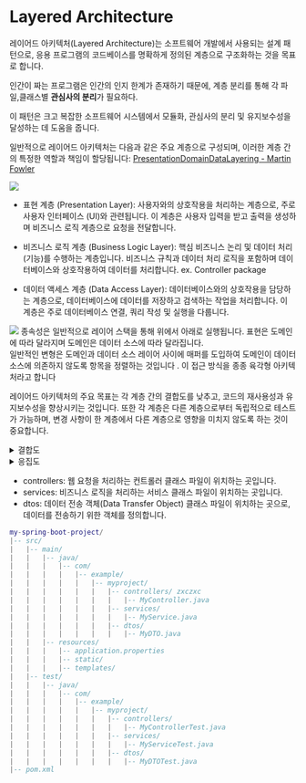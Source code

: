 # Layered Architecture

레이어드 아키텍처(Layered Architecture)는 소프트웨어 개발에서 사용되는 설계 패턴으로, 응용 프로그램의 코드베이스를 명확하게 정의된 계층으로 구조화하는 것을 목표로 합니다.

인간이 짜는 프로그램은 인간의 인지 한계가 존재하기 때문에, 계층 분리를 통해 각 파일,클래스별 **관심사의 분리**가 필요하다.

이 패턴은 크고 복잡한 소프트웨어 시스템에서 모듈화, 관심사의 분리 및 유지보수성을 달성하는 데 도움을 줍니다.

일반적으로 레이어드 아키텍처는 다음과 같은 주요 계층으로 구성되며, 이러한 계층 간의 특정한 역할과 책임이
할당됩니다: [PresentationDomainDataLayering - Martin Fowler](https://martinfowler.com/bliki/PresentationDomainDataLayering.html)

![](https://martinfowler.com/bliki/images/presentationDomainDataLayering/all_basic.png)

- 표현 계층 (Presentation Layer): 사용자와의 상호작용을 처리하는 계층으로, 주로 사용자 인터페이스 (UI)와 관련됩니다. 이 계층은 사용자 입력을 받고 출력을 생성하며 비즈니스 로직 계층으로
  요청을 전달합니다.

- 비즈니스 로직 계층 (Business Logic Layer): 핵심 비즈니스 논리 및 데이터 처리(기능)를 수행하는 계층입니다. 비즈니스 규칙과 데이터 처리 로직을 포함하며 데이터베이스와 상호작용하여 데이터를
  처리합니다. ex. Controller package

- 데이터 액세스 계층 (Data Access Layer): 데이터베이스와의 상호작용을 담당하는 계층으로, 데이터베이스에 데이터를 저장하고 검색하는 작업을 처리합니다. 이 계층은 주로 데이터베이스 연결, 쿼리 작성
  및 실행을 다룹니다.

![](https://martinfowler.com/bliki/images/presentationDomainDataLayering/all_more.png)
종속성은 일반적으로 레이어 스택을 통해 위에서 아래로 실행됩니다. 표현은 도메인에 따라 달라지며 도메인은 데이터 소스에 따라 달라집니다. <br>일반적인 변형은 도메인과 데이터 소스 레이어 사이에 매퍼를 도입하여
도메인이 데이터 소스에 의존하지 않도록 항목을 정렬하는 것입니다 . 이 접근 방식을 종종 육각형 아키텍처라고 합니다

레이어드 아키텍처의 주요 목표는 각 계층 간의 결합도를 낮추고, 코드의 재사용성과 유지보수성을 향상시키는
것입니다. 또한 각 계층은 다른 계층으로부터 독립적으로 테스트가 가능하며, 변경 사항이 한 계층에서
다른 계층으로 영향을 미치지 않도록 하는 것이 중요합니다.
<details><summary>결합도</summary>

결합도(Coupling)는 소프트웨어 시스템의 구성 요소들 사이의 상호 의존성 정도를 나타내는 소프트웨어 공학의 개념입니다. 높은 결합도는 시스템을 유연하게 유지하는 데 어려움을 초래할 수 있으며, **낮은 결합도
**는 시스템의 유지 및 확장을 용이하게 만듭니다.

다음은 결합도의 몇 가지 주요 유형과 설명입니다:

1. 느슨한 결합도 (Low Coupling):

- 느슨한 결합도는 모듈 또는 구성 요소 간의 상호 의존성이 낮은 상태를 나타냅니다.
- 각 모듈이 독립적으로 작동하며, 하나의 모듈의 변경이 다른 모듈에 영향을 미치지 않습니다.
- 느슨한 결합도는 시스템의 유지보수, 테스트 및 확장을 쉽게 만듭니다.

2. 강한 결합도 (High Coupling):

- 강한 결합도는 모듈 또는 구성 요소 간의 상호 의존성이 높은 상태를 나타냅니다.
- 하나의 모듈의 변경이 다른 모듈에 영향을 미치며, 이로 인해 시스템의 유지보수와 변경이 어려워집니다.
- 강한 결합도는 코드를 이해하기 어렵게 하고 버그를 찾기 어렵게 만들 수 있습니다.

3. 논리적 결합도 (Logical Coupling):

- 논리적 결합도는 모듈 간의 논리적인 상호 의존성을 나타냅니다.
- 코드 내의 데이터 및 로직을 공유하거나 모듈 간의 긴밀한 관계가 있는 경우 논리적 결합도가 높아집니다.

4. 물리적 결합도 (Physical Coupling):

- 물리적 결합도는 모듈이 서로 직접 연결되어 있거나 서로에게 종속적인 상태를 나타냅니다.
- 두 모듈이 같은 데이터 구조를 공유하거나 하나의 모듈이 다른 모듈을 직접 호출하는 경우 물리적 결합도가 높아집니다.

결합도를 관리하고 최소화하는 것은 소프트웨어 시스템의 설계 및 유지보수에 중요한 역할을 합니다. 느슨한 결합도를 유지하면 코드의 재사용성이 높아지며, 시스템의 유연성과 확장성이 향상됩니다. 이로써 코드를 이해하기
쉽고 유지보수하기 편리한 소프트웨어 시스템을 구축할 수 있습니다.

> 의존성 주입(Dependency Injection, DI)은 결합도(Coupling)를 관리하고 느슨한 결합도(Loose Coupling)를 촉진하기 위한 소프트웨어 디자인 패턴 및 원칙 중 하나입니다.
>
</details>
<details><summary>응집도</summary>

응집도(Cohesion)는 모듈 내의 요소들이 서로 관련되어 있는 정도를 나타냅니다.

즉, 모듈이 단일 목표나 책임을 가지고 그 목표를 달성하는 정도를 의미합니다. **높은 응집도**는 모듈 내의 요소들이 밀접하게 관련되어 있고 함께 동작하는 것을 나타내며, 모듈의 목표를 달성하는 데 집중되어 있는
것을 의미합니다. 반대로, 낮은 응집도는 모듈 내의 요소들이 서로 관련성이 적고 서로 다른 작업을 수행하는 것을 나타내며, 모듈이 여러 목표를 혼합하거나 너무 많은 책임을 가지고 있는 경우를 나타냅니다.

응집도는 주로 다음과 같은 유형으로 나뉩니다:

1. 기능 응집도 (Functional Cohesion):

- 모듈 내의 요소들이 동일한 작업 또는 기능을 수행하는 경우입니다. 모듈은 특정 작업을 수행하며 모든 요소가 그 작업을 지원합니다.

2. 순차 응집도 (Sequential Cohesion):

- 모듈 내의 요소들이 순차적으로 실행되는 작업을 수행하는 경우입니다. 요소는 일련의 단계를 따라 실행되며 이러한 단계가 특정 작업의 일부로 연결됩니다.

3. 통신 응집도 (Communicational Cohesion):

- 모듈 내의 요소들이 동일한 데이터나 정보를 공유하고 데이터 처리에 관련된 작업을 수행하는 경우입니다. 요소들은 데이터 교환을 통해 상호작용합니다.

4. 순차 응집도 (Procedural Cohesion):

- 모듈 내의 요소들이 서로 연결된 특정 프로세스를 수행하는 경우입니다. 이러한 프로세스는 일반적으로 순차적으로 실행되며 특정 목표를 달성하는 데 사용됩니다.

5. 시간 응집도 (Temporal Cohesion):

- 모듈 내의 요소들이 동일한 시간 동안 실행되는 작업을 수행하는 경우입니다. 일반적으로 이러한 요소들은 특정 이벤트나 시간 조건 아래에서 동작합니다.

좋은 소프트웨어 설계는 높은 응집도를 갖는 모듈을 강조합니다. 높은 응집도를 가진 모듈은 단일 목표에 집중하고 코드를 이해하거나 유지보수하기 쉽게 만듭니다. 또한 응집도를 고려하여 모듈을 설계하면 모듈 간의 결합도를
관리하기 쉬워집니다.

```java
// 높은 응집도 예제: Calculator 모듈

public class Calculator {
    public int add(int a, int b) {
        return a + b;
    }

    public int subtract(int a, int b) {
        return a - b;
    }

    public int multiply(int a, int b) {
        return a * b;
    }

    public int divide(int a, int b) {
        if (b != 0) {
            return a / b;
        } else {
            throw new ArithmeticException("Division by zero");
        }
    }
}

```

</details>

- controllers: 웹 요청을 처리하는 컨트롤러 클래스 파일이 위치하는 곳입니다.
- services: 비즈니스 로직을 처리하는 서비스 클래스 파일이 위치하는 곳입니다.
- dtos: 데이터 전송 객체(Data Transfer Object) 클래스 파일이 위치하는 곳으로, 데이터를 전송하기 위한 객체를 정의합니다.

```lua
my-spring-boot-project/
|-- src/
|   |-- main/
|   |   |-- java/
|   |   |   |-- com/
|   |   |   |   |-- example/
|   |   |   |   |   |-- myproject/
|   |   |   |   |   |   |-- controllers/ zxczxc
|   |   |   |   |   |   |   |-- MyController.java
|   |   |   |   |   |   |-- services/
|   |   |   |   |   |   |   |-- MyService.java
|   |   |   |   |   |   |-- dtos/
|   |   |   |   |   |   |   |-- MyDTO.java
|   |   |-- resources/
|   |   |   |-- application.properties
|   |   |   |-- static/
|   |   |   |-- templates/
|   |-- test/
|   |   |-- java/
|   |   |   |-- com/
|   |   |   |   |-- example/
|   |   |   |   |   |-- myproject/
|   |   |   |   |   |   |-- controllers/
|   |   |   |   |   |   |   |-- MyControllerTest.java
|   |   |   |   |   |   |-- services/
|   |   |   |   |   |   |   |-- MyServiceTest.java
|   |   |   |   |   |   |-- dtos/
|   |   |   |   |   |   |   |-- MyDTOTest.java
|-- pom.xml
```